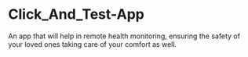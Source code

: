 # Click_And_Test-App
An app that will help in remote health monitoring, ensuring the safety of your loved ones taking care of your comfort as well.
